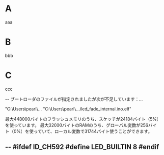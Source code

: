 # A

aaa

# B

bbb

# C

ccc

--
ブートローダのファイルが指定されましたが次が不足しています：...

"C:\\Users\\pearl\\... "C:\\Users\\pearl\\.../led_fade_internal.ino.elf"

最大448000バイトのフラッシュメモリのうち、スケッチが24184バイト（5%）を使っています。
最大32000バイトのRAMのうち、グローバル変数が256バイト（0%）を使っていて、ローカル変数で31744バイト使うことができます。


--
#ifdef ID_CH592
#define LED_BUILTIN 8
#endif
--
